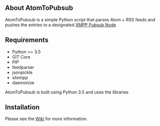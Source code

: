 ## About AtomToPubsub

AtomToPubsub is a simple Python script that parses Atom + RSS feeds and pushes
the entries to a designated [XMPP Pubsub Node](http://xmpp.org/extensions/xep-0060.html)

## Requirements

* Python >= 3.5
* GIT Core
* PIP
* feedparser
* jsonpickle
* slixmpp
* daemonize

AtomToPubsub is built using Python 3.5 and uses the libraries

## Installation

Please see the [Wiki](https://github.com/edhelas/atomtopubsub/wiki) for more information.
